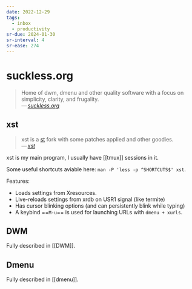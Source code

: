 ```yaml
---
date: 2022-12-29
tags:
  - inbox
  - productivity
sr-due: 2024-01-30
sr-interval: 4
sr-ease: 274
---
```


# suckless.org

> Home of dwm, dmenu and other quality software with a focus on simplicity,
> clarity, and frugality.\
> — <cite>[suckless.org](https://suckless.org/)</cite>

## xst

> xst is a [st](https://st.suckless.org/) fork with some patches applied and
> other goodies.\
> — <cite>[xst](https://github.com/gnotclub/xst)</cite>

xst is my main program, I usually have [[tmux]] sessions in it.

Some useful shortcuts aviable here: `man -P 'less -p ^SHORTCUTS$' xst`.

Features:

- Loads settings from Xresources.
- Live-reloads settings from xrdb on USR1 signal (like termite)
- Has cursor blinking options (and can persistently blink while typing)
- A keybind ==`M-u`== is used for launching URLs with `dmenu + xurls`.

## DWM

Fully described in [[DWM]].

## Dmenu

Fully described in [[dmenu]].
